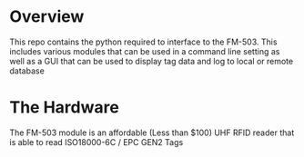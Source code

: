 # Overview
This repo contains the python required to interface to the FM-503. This includes various modules that can be used in a command line setting as well as a GUI that can be used to display tag data and log to local or remote database

# The Hardware
The FM-503 module is an affordable (Less than $100) UHF RFID reader that is able to read ISO18000-6C / EPC GEN2 Tags

